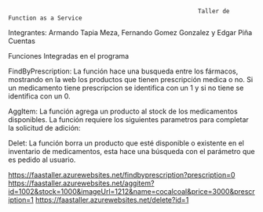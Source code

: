                                                           Taller de Function as a Service

Integrantes: Armando Tapia Meza, Fernando Gomez Gonzalez y Edgar Piña Cuentas
             

Funciones Integradas en el programa

FindByPrescription: La función hace una busqueda entre los fármacos, mostrando en la web los productos que tienen prescripción medica o no. Si un medicamento tiene prescripcion 
se identifica con un 1 y si no tiene se identifica con un 0.

AggItem: La función agrega un producto al stock de los medicamentos disponibles. La función requiere los siguientes parametros para completar la solicitud de adición:
  <id>
  <stock>
  <imageUrl>
  <name>
  <price>
  <prescription>
  
Delet: La función borra un producto que esté disponible o existente en el inventario de medicamentos, esta hace una búsqueda con el parámetro <id> que es pedido al usuario.



https://faastaller.azurewebsites.net/findbyprescription?prescription=0
https://faastaller.azurewebsites.net/aggitem?id=1002&stock=1000&imageUrl=1212&name=cocalcoal&price=3000&prescription=1
https://faastaller.azurewebsites.net/delete?id=1
